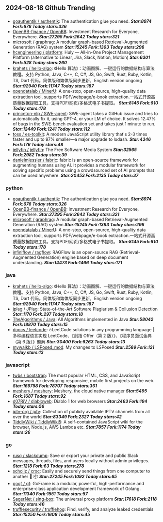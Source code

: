 ## 2024-08-18 Github Trending

### 
* [goauthentik / authentik](https://github.com/goauthentik/authentik): The authentication glue you need. ***Star:8974 Fork:678 Today stars:326***
* [OpenBB-finance / OpenBB](https://github.com/OpenBB-finance/OpenBB): Investment Research for Everyone, Everywhere. ***Star:27295 Fork:2642 Today stars:321***
* [microsoft / graphrag](https://github.com/microsoft/graphrag): A modular graph-based Retrieval-Augmented Generation (RAG) system ***Star:15245 Fork:1393 Today stars:298***
* [hcengineering / platform](https://github.com/hcengineering/platform): Huly — All-in-One Project Management Platform (alternative to Linear, Jira, Slack, Notion, Motion) ***Star:6301 Fork:528 Today stars:260***
* [krahets / hello-algo](https://github.com/krahets/hello-algo): 《Hello 算法》：动画图解、一键运行的数据结构与算法教程。支持 Python, Java, C++, C, C#, JS, Go, Swift, Rust, Ruby, Kotlin, TS, Dart 代码。简体版和繁体版同步更新，English version ongoing ***Star:92940 Fork:11747 Today stars:187***
* [opendatalab / MinerU](https://github.com/opendatalab/MinerU): A one-stop, open-source, high-quality data extraction tool, supports PDF/webpage/e-book extraction.一站式开源高质量数据提取工具，支持PDF/网页/多格式电子书提取。 ***Star:8145 Fork:610 Today stars:178***
* [princeton-nlp / SWE-agent](https://github.com/princeton-nlp/SWE-agent): SWE-agent takes a GitHub issue and tries to automatically fix it, using GPT-4, or your LM of choice. It solves 12.47% of bugs in the SWE-bench evaluation set and takes just 1 minute to run. ***Star:12449 Fork:1241 Today stars:112***
* [toss / es-toolkit](https://github.com/toss/es-toolkit): A modern JavaScript utility library that's 2-3 times faster and up to 97% smaller—a major upgrade to lodash. ***Star:4346 Fork:176 Today stars:48***
* [jellyfin / jellyfin](https://github.com/jellyfin/jellyfin): The Free Software Media System ***Star:32565 Fork:2982 Today stars:39***
* [danielmiessler / fabric](https://github.com/danielmiessler/fabric): fabric is an open-source framework for augmenting humans using AI. It provides a modular framework for solving specific problems using a crowdsourced set of AI prompts that can be used anywhere. ***Star:20453 Fork:2135 Today stars:37***

### python
* [goauthentik / authentik](https://github.com/goauthentik/authentik): The authentication glue you need. ***Star:8974 Fork:678 Today stars:326***
* [OpenBB-finance / OpenBB](https://github.com/OpenBB-finance/OpenBB): Investment Research for Everyone, Everywhere. ***Star:27295 Fork:2642 Today stars:321***
* [microsoft / graphrag](https://github.com/microsoft/graphrag): A modular graph-based Retrieval-Augmented Generation (RAG) system ***Star:15245 Fork:1393 Today stars:298***
* [opendatalab / MinerU](https://github.com/opendatalab/MinerU): A one-stop, open-source, high-quality data extraction tool, supports PDF/webpage/e-book extraction.一站式开源高质量数据提取工具，支持PDF/网页/多格式电子书提取。 ***Star:8145 Fork:610 Today stars:178***
* [infiniflow / ragflow](https://github.com/infiniflow/ragflow): RAGFlow is an open-source RAG (Retrieval-Augmented Generation) engine based on deep document understanding. ***Star:14473 Fork:1466 Today stars:171***

### java
* [krahets / hello-algo](https://github.com/krahets/hello-algo): 《Hello 算法》：动画图解、一键运行的数据结构与算法教程。支持 Python, Java, C++, C, C#, JS, Go, Swift, Rust, Ruby, Kotlin, TS, Dart 代码。简体版和繁体版同步更新，English version ongoing ***Star:92940 Fork:11747 Today stars:187***
* [jplag / JPlag](https://github.com/jplag/JPlag): State-of-the-Art Software Plagiarism & Collusion Detection ***Star:1170 Fork:297 Today stars:18***
* [TheAlgorithms / Java](https://github.com/TheAlgorithms/Java): All Algorithms implemented in Java ***Star:58042 Fork:18870 Today stars:15***
* [doocs / leetcode](https://github.com/doocs/leetcode): 🔥LeetCode solutions in any programming language | 多种编程语言实现 LeetCode、《剑指 Offer（第 2 版）》、《程序员面试金典（第 6 版）》题解 ***Star:30400 Fork:6263 Today stars:13***
* [mywalkb / LSPosed_mod](https://github.com/mywalkb/LSPosed_mod): My changes to LSPosed ***Star:2589 Fork:121 Today stars:13***

### javascript
* [twbs / bootstrap](https://github.com/twbs/bootstrap): The most popular HTML, CSS, and JavaScript framework for developing responsive, mobile first projects on the web. ***Star:169758 Fork:78707 Today stars:361***
* [meshery / meshery](https://github.com/meshery/meshery): Meshery, the cloud native manager ***Star:5495 Fork:1687 Today stars:92***
* [d07RiV / diabloweb](https://github.com/d07RiV/diabloweb): Diablo 1 for web browsers ***Star:2463 Fork:194 Today stars:56***
* [iptv-org / iptv](https://github.com/iptv-org/iptv): Collection of publicly available IPTV channels from all over the world ***Star:83349 Fork:2327 Today stars:42***
* [TiddlyWiki / TiddlyWiki5](https://github.com/TiddlyWiki/TiddlyWiki5): A self-contained JavaScript wiki for the browser, Node.js, AWS Lambda etc. ***Star:7857 Fork:1174 Today stars:26***

### go
* [rusq / slackdump](https://github.com/rusq/slackdump): Save or export your private and public Slack messages, threads, files, and users locally without admin privileges. ***Star:1218 Fork:63 Today stars:278***
* [schollz / croc](https://github.com/schollz/croc): Easily and securely send things from one computer to another 🐊 📦 ***Star:27245 Fork:1092 Today stars:65***
* [gogf / gf](https://github.com/gogf/gf): GoFrame is a modular, powerful, high-performance and enterprise-class application development framework of Golang. ***Star:11340 Fork:1551 Today stars:57***
* [SagerNet / sing-box](https://github.com/SagerNet/sing-box): The universal proxy platform ***Star:17618 Fork:2118 Today stars:46***
* [trufflesecurity / trufflehog](https://github.com/trufflesecurity/trufflehog): Find, verify, and analyze leaked credentials ***Star:15250 Fork:1608 Today stars:45***
